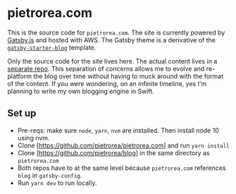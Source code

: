 # pietrorea.com

This is the source code for `pietrorea.com`. The site is currently powered by [Gatsby.js](https://github.com/gatsbyjs/) and hosted with AWS. The Gatsby theme is a derivative of the [`gatsby-starter-blog`](https://github.com/gatsbyjs/gatsby-starter-blog) template.

Only the source code for the site lives here. The actual content lives in a [separate repo](https://github.com/pietrorea/blog). This separation of concerns allows me to evolve and re-platform the blog over time without having to muck around with the format of the content. If you were wondering, on an infinite timeline, yes I'm planning to write my own blogging engine in Swift. 

## Set up

- Pre-reqs: make sure `node`, `yarn`, `nvm` are installed. Then install node 10 using nvm.
- Clone [https://github.com/pietrorea/pietrorea.com] and run `yarn install`
- Clone [https://github.com/pietrorea/blog] in the same directory as `pietrorea.com`
- Both repos have to at the same level because `pietrorea.com` references `blog` in `gatsby-config`.
- Run `yarn dev` to run locally.